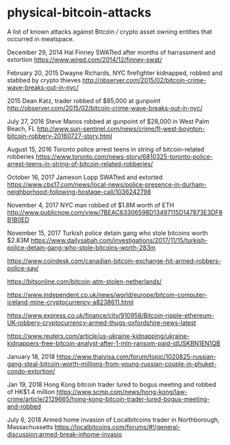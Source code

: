 # physical-bitcoin-attacks
A list of known attacks against Bitcoin / crypto asset owning entities that occurred in meatspace.

December 29, 2014
Hal Finney SWATted after months of harrassment and extortion
https://www.wired.com/2014/12/finney-swat/

February 20, 2015
Dwayne Richards, NYC firefighter kidnapped, robbed and stabbed by crypto thieves
http://observer.com/2015/02/bitcoin-crime-wave-breaks-out-in-nyc/

2015
Dean Katz, trader robbed of $85,000 at gunpoint
http://observer.com/2015/02/bitcoin-crime-wave-breaks-out-in-nyc/

July 27, 2016
Steve Manos robbed at gunpoint of $28,000 in West Palm Beach, FL
http://www.sun-sentinel.com/news/crime/fl-west-boynton-bitcoin-robbery-20160727-story.html

August 15, 2016
Toronto police arrest teens in string of bitcoin-related robberies
https://www.toronto.com/news-story/6810325-toronto-police-arrest-teens-in-string-of-bitcoin-related-robberies/

October 16, 2017
Jameson Lopp SWATted and extorted
https://www.cbs17.com/news/local-news/police-presence-in-durham-neighborhood-following-hostage-call/1036242798

November 4, 2017
NYC man robbed of $1.8M worth of ETH
http://www.publicnow.com/view/7BEAC63306598D13497115D147873E3DF8B1B0ED

November 15, 2017
Turkish police detain gang who stole bitcoins worth $2.83M
https://www.dailysabah.com/investigations/2017/11/15/turkish-police-detain-gang-who-stole-bitcoins-worth-283m

https://www.coindesk.com/canadian-bitcoin-exchange-hit-armed-robbers-police-say/

https://bitsonline.com/bitcoin-atm-stolen-netherlands/

https://www.independent.co.uk/news/world/europe/bitcoin-computer-iceland-mine-cryptocurrency-a8238611.html

https://www.express.co.uk/finance/city/910958/Bitcoin-ripple-ethereum-UK-robbery-cryptocurrency-armed-thugs-oxfordshire-news-latest

https://www.reuters.com/article/us-ukraine-kidnapping/ukraine-kidnappers-free-bitcoin-analyst-after-1-mln-ransom-paid-idUSKBN1EN1QB


January 18, 2018
https://www.thaivisa.com/forum/topic/1020825-russian-gang-steal-bitcoin-worth-millions-from-young-russian-couple-in-phuket-condo-extortion/

Jan 19, 2018
Hong Kong bitcoin trader lured to bogus meeting and robbed of HK$1.4 million
https://www.scmp.com/news/hong-kong/law-crime/article/2129665/hong-kong-bitcoin-trader-lured-bogus-meeting-and-robbed

July 6, 2018
Armed home invasion of Localbitcoins trader in Northborough, Massachussetts
https://localbitcoins.com/forums/#!/general-discussion:armed-break-inhome-invasio
